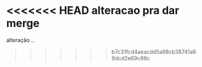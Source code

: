 <<<<<<< HEAD
alteracao pra dar merge
=======
alteração ..
>>>>>>> b7c31fcd4aeacdd5a68cb38741a69dcd2e69c86c

